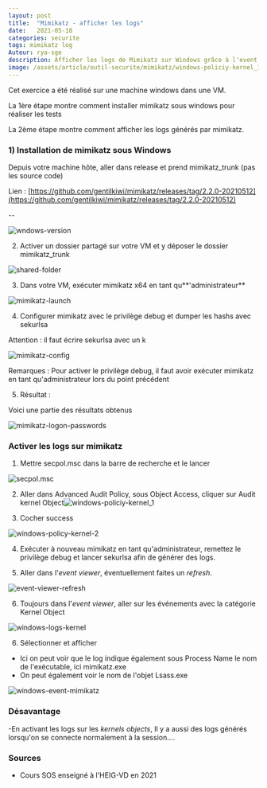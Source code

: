 ```yaml
---
layout: post
title:  "Mimikatz - afficher les logs"
date:   2021-05-18 
categories: securite 
tags: mimikatz log 
Auteur: rya-sge
description: Afficher les logs de Mimikatz sur Windows grâce à l'event viewer
image: /assets/article/outil-securite/mimikatz/windows-policiy-kernel_1.JPG
---
```


Cet exercice a été réalisé sur une machine windows dans une VM.

La 1ère étape montre comment installer mimikatz sous windows pour réaliser les tests

La 2ème étape montre comment afficher les logs générés par mimikatz.

### 1) Installation de mimikatz sous Windows

Depuis votre machine hôte, aller dans release et prend mimikatz_trunk (pas les source code)

Lien : [https://github.com/gentilkiwi/mimikatz/releases/tag/2.2.0-20210512](https://github.com/gentilkiwi/mimikatz/releases/tag/2.2.0-20210512)

--

![wndows-version]({{site.url_complet}}/assets/article/outil-securite/mimikatz/wndows-version.JPG)

2) Activer un dossier partagé sur votre VM et y déposer le dossier mimikatz_trunk

![shared-folder]({{site.url_complet}}/assets/article/outil-securite/mimikatz/shared-folder.JPG)

3) Dans votre VM, exécuter mimikatz x64 en tant qu**'administrateur**

![mimikatz-launch]({{site.url_complet}}/assets/article/outil-securite/mimikatz/mimikatz-launch.JPG)



4) Configurer mimikatz avec le privilège debug  et dumper les hashs avec sekurlsa

Attention : il faut écrire sekurlsa avec un k

![mimikatz-config]({{site.url_complet}}/assets/article/outil-securite/mimikatz/mimikatz-config.JPG)



Remarques : Pour activer le privilège debug, il faut avoir exécuter mimikatz en tant qu'administrateur lors du point précédent



5) Résultat :

Voici une partie des résultats obtenus

![mimikatz-logon-passwords]({{site.url_complet}}/assets/article/outil-securite/mimikatz/mimikatz-logon-passwords.JPG)



### **Activer les logs sur mimikatz**

1) Mettre secpol.msc dans  la barre de recherche et le lancer

![secpol.msc]({{site.url_complet}}/assets/article/outil-securite/mimikatz/secpol.msc.JPG)

2)  Aller dans Advanced Audit Policy, sous Object Access, cliquer sur Audit kernel Object![windows-policiy-kernel_1]({{site.url_complet}}/assets/article/outil-securite/mimikatz/windows-policiy-kernel_1.JPG)



3) Cocher success

![windows-policy-kernel-2]({{site.url_complet}}/assets/article/outil-securite/mimikatz/windows-policy-kernel-2.JPG)

4) Exécuter à nouveau mimikatz en tant qu'administrateur, remettez le privilège debug et lancer sekurlsa afin de générer des logs.

5) Aller dans l'*event viewer*, éventuellement faites un *refresh*.

![event-viewer-refresh]({{site.url_complet}}/assets/article/outil-securite/mimikatz/event-viewer-refresh.JPG)

6) Toujours dans l'*event viewer*, aller sur les événements avec la catégorie Kernel Object

![windows-logs-kernel]({{site.url_complet}}/assets/article/outil-securite/mimikatz/windows-logs-kernel.JPG)



6) Sélectionner et afficher

- Ici on peut voir que le log indique également  sous Process Name le nom de l'exécutable, ici mimikatz.exe 
- On peut également voir le nom de l'objet Lsass.exe

![windows-event-mimikatz]({{site.url_complet}}/assets/article/outil-securite/mimikatz/windows-event-mimikatz.JPG)

### Désavantage 

-En activant les logs sur les *kernels objects*, Il y a aussi des logs générés lorsqu'on se connecte normalement à la session....

### Sources

- Cours SOS enseigné à l'HEIG-VD en 2021